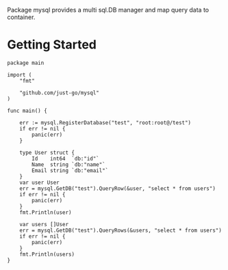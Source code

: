 Package mysql provides a multi sql.DB manager and map query data to container.

Getting Started
=============
    package main
    
    import (
    	"fmt"
    
    	"github.com/just-go/mysql"
    )
    
    func main() {
    
    	err := mysql.RegisterDatabase("test", "root:root@/test")
    	if err != nil {
    		panic(err)
    	}
    
    	type User struct {
    		Id    int64  `db:"id"`
    		Name  string `db:"name"`
    		Email string `db:"email"`
    	}
    	var user User
    	err = mysql.GetDB("test").QueryRow(&user, "select * from users")
    	if err != nil {
    		panic(err)
    	}
    	fmt.Println(user)
    
    	var users []User
    	err = mysql.GetDB("test").QueryRows(&users, "select * from users")
    	if err != nil {
    		panic(err)
    	}
    	fmt.Println(users)
    }
